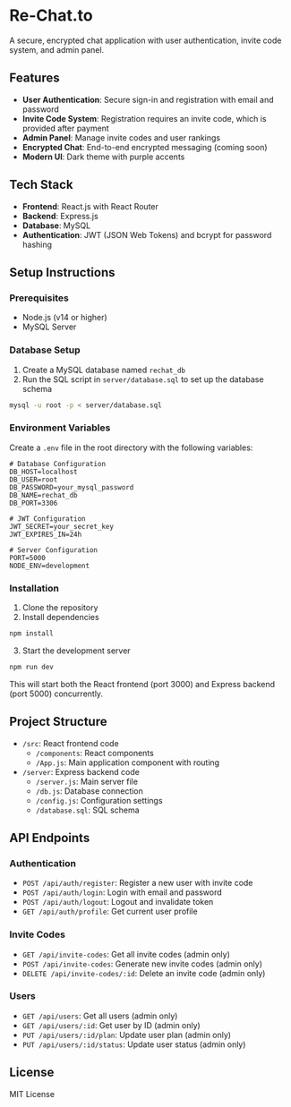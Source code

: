 # Re-Chat.to

A secure, encrypted chat application with user authentication, invite code system, and admin panel.

## Features

- **User Authentication**: Secure sign-in and registration with email and password
- **Invite Code System**: Registration requires an invite code, which is provided after payment
- **Admin Panel**: Manage invite codes and user rankings
- **Encrypted Chat**: End-to-end encrypted messaging (coming soon)
- **Modern UI**: Dark theme with purple accents

## Tech Stack

- **Frontend**: React.js with React Router
- **Backend**: Express.js
- **Database**: MySQL
- **Authentication**: JWT (JSON Web Tokens) and bcrypt for password hashing

## Setup Instructions

### Prerequisites

- Node.js (v14 or higher)
- MySQL Server

### Database Setup

1. Create a MySQL database named `rechat_db`
2. Run the SQL script in `server/database.sql` to set up the database schema

```bash
mysql -u root -p < server/database.sql
```

### Environment Variables

Create a `.env` file in the root directory with the following variables:

```
# Database Configuration
DB_HOST=localhost
DB_USER=root
DB_PASSWORD=your_mysql_password
DB_NAME=rechat_db
DB_PORT=3306

# JWT Configuration
JWT_SECRET=your_secret_key
JWT_EXPIRES_IN=24h

# Server Configuration
PORT=5000
NODE_ENV=development
```

### Installation

1. Clone the repository
2. Install dependencies

```bash
npm install
```

3. Start the development server

```bash
npm run dev
```

This will start both the React frontend (port 3000) and Express backend (port 5000) concurrently.

## Project Structure

- `/src`: React frontend code
  - `/components`: React components
  - `/App.js`: Main application component with routing
- `/server`: Express backend code
  - `/server.js`: Main server file
  - `/db.js`: Database connection
  - `/config.js`: Configuration settings
  - `/database.sql`: SQL schema

## API Endpoints

### Authentication

- `POST /api/auth/register`: Register a new user with invite code
- `POST /api/auth/login`: Login with email and password
- `POST /api/auth/logout`: Logout and invalidate token
- `GET /api/auth/profile`: Get current user profile

### Invite Codes

- `GET /api/invite-codes`: Get all invite codes (admin only)
- `POST /api/invite-codes`: Generate new invite codes (admin only)
- `DELETE /api/invite-codes/:id`: Delete an invite code (admin only)

### Users

- `GET /api/users`: Get all users (admin only)
- `GET /api/users/:id`: Get user by ID (admin only)
- `PUT /api/users/:id/plan`: Update user plan (admin only)
- `PUT /api/users/:id/status`: Update user status (admin only)

## License

MIT License
